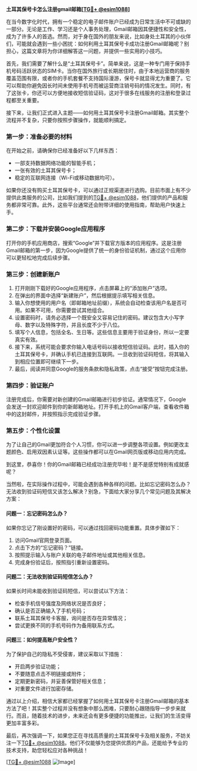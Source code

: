 **土耳其保号卡怎么注册gmail邮箱[[TG💪+ @esim1088](https://t.me/s/esim1088)]**

在当今数字化时代，拥有一个稳定的电子邮件账户已经成为日常生活中不可或缺的一部分。无论是工作、学习还是个人事务处理，Gmail邮箱因其便捷性和安全性，成为了许多人的首选。然而，对于身在国外的朋友来说，比如身处土耳其的小伙伴们，可能就会遇到一些小困扰：如何利用土耳其保号卡成功注册Gmail邮箱呢？别担心，这篇文章将为你详细解答这一问题，并提供一些实用的小技巧。

首先，我们需要了解什么是“土耳其保号卡”。简单来说，这是一种专门用于保持手机号码活跃状态的SIM卡。当你在国外旅行或长期居住时，由于本地运营商的服务覆盖范围有限，或者你的手机套餐不支持国际漫游，保号卡就显得尤为重要了。它可以帮助你避免因长时间未使用手机号而被运营商注销号码的情况发生。同时，有了这张卡，你还可以方便地接收短信验证码，这对于很多在线服务的注册和登录过程都至关重要。

接下来，让我们正式进入主题——如何用土耳其保号卡注册Gmail邮箱。其实整个流程并不复杂，只要你按照步骤操作，就能顺利搞定。

### 第一步：准备必要的材料

在开始之前，请确保你已经准备好以下几样东西：
- 一部支持数据网络功能的智能手机；
- 一张有效的土耳其保号卡；
- 稳定的互联网连接（Wi-Fi或移动数据均可）。

如果你还没有购买土耳其保号卡，可以通过正规渠道进行选购。目前市面上有不少提供此类服务的公司，比如我们提到的[TG💪+ @esim1088](https://t.me/s/esim1088)，他们提供的产品和服务都非常可靠。此外，这些平台通常还会附带详细的使用指南，帮助用户快速上手。

### 第二步：下载并安装Google应用程序

打开你的手机应用商店，搜索“Google”并下载官方版本的应用程序。这是注册Gmail邮箱的第一步，因为Google提供了统一的身份验证机制，通过这个应用你可以更轻松地完成后续步骤。

### 第三步：创建新账户

1. 打开刚刚下载好的Google应用程序，点击屏幕上的“添加账户”选项。
2. 在弹出的界面中选择“新建账户”，然后根据提示填写相关信息。
3. 输入你想使用的用户名（即邮箱地址前缀），系统会自动检查该用户名是否可用。如果不可用，你需要尝试其他组合。
4. 设置密码时，请务必选择一个既安全又容易记住的密码。建议包含大小写字母、数字以及特殊字符，并且长度不少于八位。
5. 填写个人信息，包括全名、生日等。这些信息主要用于验证身份，所以一定要真实有效。
6. 接下来，系统可能会要求你输入电话号码以接收短信验证码。此时，插入你的土耳其保号卡，并确认手机已连接到互联网。一旦收到验证码短信，将其输入到相应位置即可继续下一步。
7. 最后，阅读并同意Google的服务条款和隐私政策，点击“接受”按钮完成注册。

### 第四步：验证账户

注册完成后，你需要对新创建的Gmail邮箱进行初步验证。通常情况下，Google会发送一封欢迎邮件到你的新邮箱地址。打开手机上的Gmail客户端，查看收件箱中的这封邮件，并按照指示完成验证步骤。

### 第五步：个性化设置

为了让自己的Gmail更加符合个人习惯，你可以进一步调整各项设置。例如更改主题颜色、启用双因素认证等。这些操作都可以在Gmail网页版或移动应用内完成。

到这里，恭喜你！你的Gmail邮箱已经成功注册完毕啦！是不是感觉特别有成就感呢？

当然啦，在实际操作过程中，可能会遇到各种各样的问题。比如忘记密码怎么办？无法收到验证码短信又该怎么解决？别急，下面给大家分享几个常见问题及其解决方案：

#### 问题一：忘记密码怎么办？

如果你忘记了刚设置好的密码，可以通过找回密码功能重置。具体步骤如下：
1. 访问Gmail官网登录页面。
2. 点击下方的“忘记密码？”链接。
3. 按照提示输入与账户关联的电子邮件地址或其他相关信息。
4. 完成身份验证后，按照指引重新设置密码。

#### 问题二：无法收到验证码短信怎么办？

如果长时间未能收到验证码短信，可以尝试以下方法：
- 检查手机信号强度及网络状况是否良好；
- 确认是否正确输入了手机号码；
- 联系土耳其保号卡客服，询问是否存在异常情况；
- 尝试更换不同的手机号码作为备用联系方式。

#### 问题三：如何提高账户安全性？

为了保护自己的隐私不受侵害，建议采取以下措施：
- 开启两步验证功能；
- 不要随意点击不明链接或附件；
- 定期更新密码，并妥善保管好相关信息；
- 对重要文件进行加密存储。

通过以上介绍，相信大家都已经掌握了如何用土耳其保号卡注册Gmail邮箱的基本方法了吧！其实整个过程并没有想象中那么困难，只要耐心跟随指导一步步来就行。而且，随着技术的进步，未来还会有更多便捷的功能推出，让我们的生活变得更加丰富多彩。

最后，再次强调一下，如果您正在寻找高质量的土耳其保号卡及相关服务，不妨关注一下[TG💪+ @esim1088](https://t.me/s/esim1088)。他们不仅能够为您提供优质的产品，还能给予专业的技术支持，助您轻松应对各种挑战！

[[TG💪+ @esim1088](https://t.me/s/esim1088) ![Image](https://i.postimg.cc/4NQfJmqS/Snipaste-2025-05-13-00-14-12.png)]